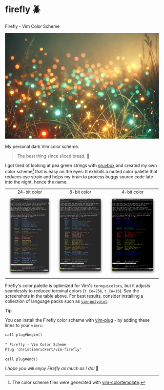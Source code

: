 # firefly  🪲
Firefly - Vim Color Scheme

![Artist's impression (ChatGPT, let's be real) of fireflies gathering at a forest clearing.](templates/firefly.png)

My personal dark Vim color scheme.

> The best thing since sliced bread. 🍞

I got tired of looking at pea green strings with [gruvbox](https://github.com/morhetz/gruvbox) and created my own color scheme[^1] that is easy on the eyes: It exhibits a muted color palette that reduces eye strain and helps my brain to process buggy source code late into the night, hence the name. 
<br />
<table>
  <tr>
    <td align="center">24-bit color</td>
     <td align="center">8-bit color</td>
     <td align="center">4-bit color</td>
  </tr>
  <tr>
    <td align="center", valign="top"><img alt="Screenshot of the Firefly 24-bit color scheme with MacVim on maOS", src="templates/termguicolors.png"></td>
    <td align="center", valign="top"><img alt="Screenshot of the Firefly 8-bit color scheme with zsh on maOS", src="templates/t_Co%3D256.png"></td>
    <td align="center", valign="top"><img alt="Screenshot of the Firefly 4-bit color scheme with zsh on maOS", src="templates/t_Co%3D16.png"></td>
  </tr>
 </table>

Firefly's color palette is optimized for Vim's `termguicolors`, but it adjusts seamlessly to reduced terminal colors (`t_Co=256`, `t_Co=16`). See the screenshots in the table above. For best results, consider installing a collection of language packs such as [`vim-polyglot`](https://github.com/sheerun/vim-polyglot).

>[!TIP]
>You can install the Firefly color scheme with [vim-plug](https://github.com/junegunn/vim-plug) - by adding these lines to your `vimrc`:
>```vim
>call plug#begin()
>
>" Firefly - Vim Color Scheme
>Plug 'christianrickert/vim-firefly'
>
>call plug#end()
>```

_I hope you will enjoy Firefly as much as I do!_ 🌙

[^1]: The color scheme files were generated with [vim-colortemplate](https://github.com/lifepillar/vim-colortemplate).
